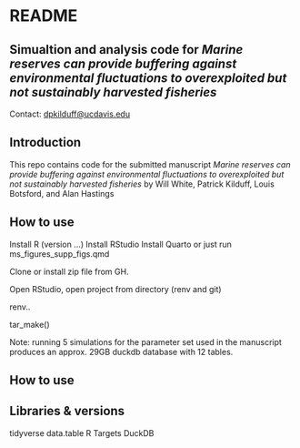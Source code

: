 # README

## Simualtion and analysis code for *Marine reserves can provide buffering against environmental fluctuations to overexploited but not sustainably harvested fisheries*

Contact: [dpkilduff@ucdavis.edu](dpkilduff@ucdavis.edu)


## Introduction 

This repo contains code for the submitted manuscript *Marine reserves can provide buffering against environmental fluctuations to overexploited but not sustainably harvested fisheries* by Will White, Patrick Kilduff, Louis Botsford, and Alan Hastings

## How to use

Install R (version ...)
Install RStudio
Install Quarto or just run ms_figures_supp_figs.qmd

Clone or install zip file from GH. 

Open RStudio, open project from directory (renv and git)

renv..


tar_make()

Note: running 5 simulations for the parameter set used in the manuscript produces an approx. 29GB duckdb database with 12 tables.

## How to use


## Libraries & versions

tidyverse
data.table
R Targets
DuckDB
